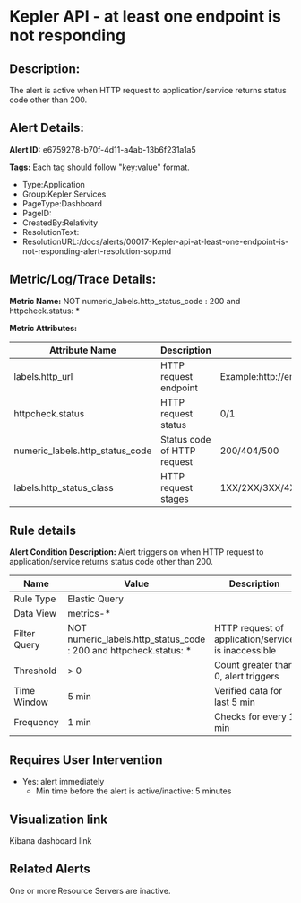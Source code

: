 # Kepler API - at least one endpoint is not responding

## Description: 
The alert is active when HTTP request to application/service returns status code other than 200.

## Alert Details:
**Alert ID:** e6759278-b70f-4d11-a4ab-13b6f231a1a5
              

**Tags:**
Each tag should follow "key:value" format.

- Type:Application
- Group:Kepler Services
- PageType:Dashboard
- PageID:
- CreatedBy:Relativity
- ResolutionText:
- ResolutionURL:/docs/alerts/00017-Kepler-api-at-least-one-endpoint-is-not-responding-alert-resolution-sop.md

## Metric/Log/Trace Details:
**Metric Name:** NOT numeric_labels.http_status_code : 200 and httpcheck.status: *

**Metric Attributes:**

| Attribute Name          | Description                                      | Value                          |
|-------------------------|--------------------------------------------------|--------------------------------|
| labels.http_url         | HTTP request endpoint                            | Example:http://emttest/relativity.rest/api/massoperation/v1/mass%20operation%20manager/getkeplerstatusasync              |
| httpcheck.status        | HTTP request status                              | 0/1                                |
| numeric_labels.http_status_code             |   Status code of HTTP request                                               | 200/404/500  |
| labels.http_status_class    | HTTP request stages                                             | 1XX/2XX/3XX/4XX/5XX    |


## Rule details
**Alert Condition Description:** Alert triggers on when HTTP request to application/service returns status code other than 200. 

|Name|Value|Description|
|-|-|-|
|Rule Type| Elastic Query||
|Data View| metrics-*||
|Filter Query|NOT numeric_labels.http_status_code : 200 and httpcheck.status: *|HTTP request of application/service is inaccessible|
|Threshold| > 0| Count greater than 0, alert triggers|
|Time Window| 5 min| Verified data for last 5 min|
|Frequency| 1 min |Checks for every 1 min|

## Requires User Intervention
- Yes: alert immediately
  - Min time before the alert is active/inactive: 5 minutes

## Visualization link
Kibana dashboard link

## Related Alerts
One or more Resource Servers are inactive.

